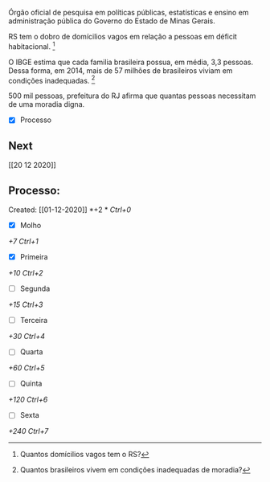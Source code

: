 Órgão oficial de pesquisa em políticas públicas, estatísticas e ensino em administração pública do Governo do Estado de Minas Gerais.

RS tem o dobro de domícilios vagos em relação a pessoas em déficit habitacional. [^1]

[^1]: Quantos domícilios vagos tem o RS?


O IBGE estima que cada familia brasileira possua, em média, 3,3 pessoas. Dessa forma, em 2014, mais de 57 milhões de brasileiros viviam em condições inadequadas.  [^2]

[^2]: Quantos brasileiros vivem em condições inadequadas de moradia?

500 mil pessoas, prefeitura do RJ afirma que quantas pessoas necessitam de uma moradia digna.

- [x] Processo

## Next
[[20 12 2020]]
## Processo:
Created: [[01-12-2020]]
*+2 *  *Ctrl+0*
- [x] Molho  

*+7*  *Ctrl+1*

- [x] Primeira 

*+10*  *Ctrl+2*

- [ ] Segunda

*+15*  *Ctrl+3*

- [ ] Terceira 

*+30*  *Ctrl+4*

- [ ] Quarta 

*+60*  *Ctrl+5*

- [ ] Quinta 

*+120*  *Ctrl+6*

- [ ] Sexta 

*+240*  *Ctrl+7*